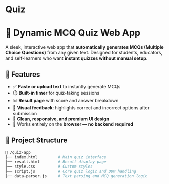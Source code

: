# Quiz
# 🧠 Dynamic MCQ Quiz Web App

A sleek, interactive web app that **automatically generates MCQs (Multiple Choice Questions)** from any given text. Designed for students, educators, and self-learners who want **instant quizzes without manual setup**.

## 🚀 Features

- ✅ **Paste or upload text** to instantly generate MCQs  
- ⏱️ **Built-in timer** for quiz-taking sessions  
- 📊 **Result page** with score and answer breakdown  
- 🎯 **Visual feedback**: highlights correct and incorrect options after submission  
- 💎 **Clean, responsive, and premium UI design**  
- 📁 Works entirely on the **browser — no backend required**



## 📂 Project Structure

```bash
📁 /quiz-app
├── index.html         # Main quiz interface
├── result.html        # Result display page
├── style.css          # Custom styles
├── script.js          # Core quiz logic and DOM handling
├── data-parser.js     # Text parsing and MCQ generation logic

